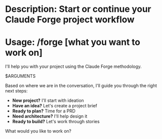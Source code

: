 # Description: Start or continue your Claude Forge project workflow
# Usage: /forge [what you want to work on]

I'll help you with your project using the Claude Forge methodology.

$ARGUMENTS

Based on where we are in the conversation, I'll guide you through the right next steps:
- **New project?** I'll start with ideation
- **Have an idea?** Let's create a project brief  
- **Ready to plan?** Time for a PRD
- **Need architecture?** I'll help design it
- **Ready to build?** Let's work through stories

What would you like to work on?